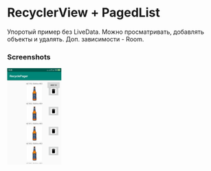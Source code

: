 # RecyclerView + PagedList

Упоротый пример без LiveData. Можно просматривать, добавлять объекты и удалять. Доп. зависимости - Room.

### Screenshots

<img src="https://github.com/zivaaa/just_my_tips/blob/master/ANDROID/_SAMPLE_APPS/RecyclerAndPagedList1/screenshots/scr1.png" width="25%">